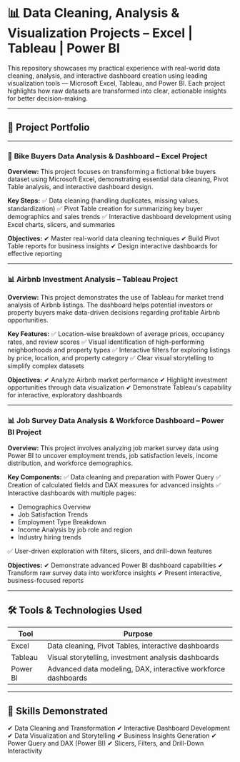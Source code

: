 

# 📊 Data Cleaning, Analysis & Visualization Projects – Excel | Tableau | Power BI

This repository showcases my practical experience with real-world data cleaning, analysis, and interactive dashboard creation using leading visualization tools — Microsoft Excel, Tableau, and Power BI. Each project highlights how raw datasets are transformed into clear, actionable insights for better decision-making.

---

## 🚀 Project Portfolio

---

### 📂 **Bike Buyers Data Analysis & Dashboard – Excel Project**

**Overview:**
This project focuses on transforming a fictional bike buyers dataset using Microsoft Excel, demonstrating essential data cleaning, Pivot Table analysis, and interactive dashboard design.

**Key Steps:**
✅ Data cleaning (handling duplicates, missing values, standardization)
✅ Pivot Table creation for summarizing key buyer demographics and sales trends
✅ Interactive dashboard development using Excel charts, slicers, and summaries

**Objectives:**
✔ Master real-world data cleaning techniques
✔ Build Pivot Table reports for business insights
✔ Design interactive dashboards for effective reporting

---

### 📊 **Airbnb Investment Analysis – Tableau Project**

**Overview:**
This project demonstrates the use of Tableau for market trend analysis of Airbnb listings. The dashboard helps potential investors or property buyers make data-driven decisions regarding profitable Airbnb opportunities.

**Key Features:**
✅ Location-wise breakdown of average prices, occupancy rates, and review scores
✅ Visual identification of high-performing neighborhoods and property types
✅ Interactive filters for exploring listings by price, location, and property category
✅ Clear visual storytelling to simplify complex datasets

**Objectives:**
✔ Analyze Airbnb market performance
✔ Highlight investment opportunities through data visualization
✔ Demonstrate Tableau's capability for interactive, exploratory dashboards

---

### 📊 **Job Survey Data Analysis & Workforce Dashboard – Power BI Project**

**Overview:**
This project involves analyzing job market survey data using Power BI to uncover employment trends, job satisfaction levels, income distribution, and workforce demographics.

**Key Components:**
✅ Data cleaning and preparation with Power Query
✅ Creation of calculated fields and DAX measures for advanced insights
✅ Interactive dashboards with multiple pages:

* Demographics Overview
* Job Satisfaction Trends
* Employment Type Breakdown
* Income Analysis by job role and region
* Industry hiring trends

✅ User-driven exploration with filters, slicers, and drill-down features

**Objectives:**
✔ Demonstrate advanced Power BI dashboard capabilities
✔ Transform raw survey data into workforce insights
✔ Present interactive, business-focused reports

---

## 🛠 **Tools & Technologies Used**

| Tool     | Purpose                                                       |
| -------- | ------------------------------------------------------------- |
| Excel    | Data cleaning, Pivot Tables, interactive dashboards           |
| Tableau  | Visual storytelling, investment analysis dashboards           |
| Power BI | Advanced data modeling, DAX, interactive workforce dashboards |

---

## 🎯 **Skills Demonstrated**

✔ Data Cleaning and Transformation
✔ Interactive Dashboard Development
✔ Data Visualization and Storytelling
✔ Business Insights Generation
✔ Power Query and DAX (Power BI)
✔ Slicers, Filters, and Drill-Down Interactivity



